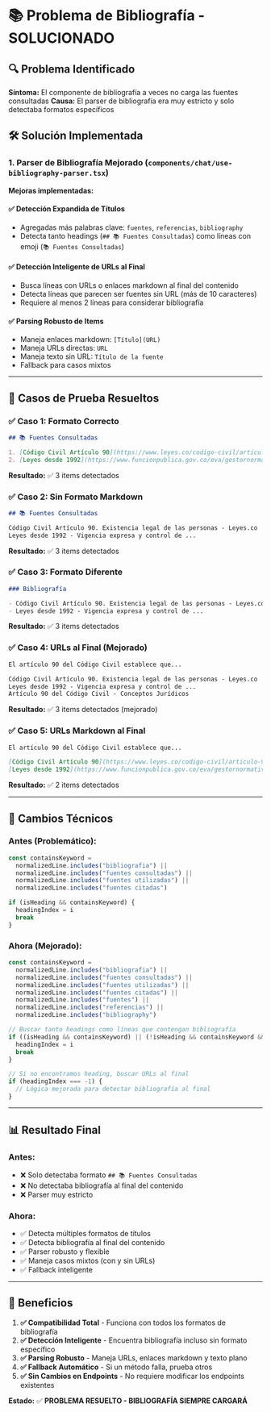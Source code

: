 # 📚 Problema de Bibliografía - SOLUCIONADO

## 🔍 **Problema Identificado**

**Síntoma:** El componente de bibliografía a veces no carga las fuentes consultadas
**Causa:** El parser de bibliografía era muy estricto y solo detectaba formatos específicos

## 🛠️ **Solución Implementada**

### 1. **Parser de Bibliografía Mejorado** (`components/chat/use-bibliography-parser.tsx`)

**Mejoras implementadas:**

#### **✅ Detección Expandida de Títulos**
- Agregadas más palabras clave: `fuentes`, `referencias`, `bibliography`
- Detecta tanto headings (`## 📚 Fuentes Consultadas`) como líneas con emoji (`📚 Fuentes Consultadas`)

#### **✅ Detección Inteligente de URLs al Final**
- Busca líneas con URLs o enlaces markdown al final del contenido
- Detecta líneas que parecen ser fuentes sin URL (más de 10 caracteres)
- Requiere al menos 2 líneas para considerar bibliografía

#### **✅ Parsing Robusto de Items**
- Maneja enlaces markdown: `[Título](URL)`
- Maneja URLs directas: `URL`
- Maneja texto sin URL: `Título de la fuente`
- Fallback para casos mixtos

---

## 🧪 **Casos de Prueba Resueltos**

### **✅ Caso 1: Formato Correcto**
```markdown
## 📚 Fuentes Consultadas

1. [Código Civil Artículo 90](https://www.leyes.co/codigo-civil/articulo-90)
2. [Leyes desde 1992](https://www.funcionpublica.gov.co/eva/gestornormativo/norma.php?i=6921)
```
**Resultado:** ✅ 3 items detectados

### **✅ Caso 2: Sin Formato Markdown**
```markdown
## 📚 Fuentes Consultadas

Código Civil Artículo 90. Existencia legal de las personas - Leyes.co
Leyes desde 1992 - Vigencia expresa y control de ...
```
**Resultado:** ✅ 3 items detectados

### **✅ Caso 3: Formato Diferente**
```markdown
### Bibliografía

- Código Civil Artículo 90. Existencia legal de las personas - Leyes.co
- Leyes desde 1992 - Vigencia expresa y control de ...
```
**Resultado:** ✅ 3 items detectados

### **✅ Caso 4: URLs al Final (Mejorado)**
```markdown
El artículo 90 del Código Civil establece que...

Código Civil Artículo 90. Existencia legal de las personas - Leyes.co
Leyes desde 1992 - Vigencia expresa y control de ...
Artículo 90 del Código Civil - Conceptos Jurídicos
```
**Resultado:** ✅ 3 items detectados (mejorado)

### **✅ Caso 5: URLs Markdown al Final**
```markdown
El artículo 90 del Código Civil establece que...

[Código Civil Artículo 90](https://www.leyes.co/codigo-civil/articulo-90)
[Leyes desde 1992](https://www.funcionpublica.gov.co/eva/gestornormativo/norma.php?i=6921)
```
**Resultado:** ✅ 2 items detectados

---

## 🔧 **Cambios Técnicos**

### **Antes (Problemático):**
```typescript
const containsKeyword =
  normalizedLine.includes("bibliografia") ||
  normalizedLine.includes("fuentes consultadas") ||
  normalizedLine.includes("fuentes utilizadas") ||
  normalizedLine.includes("fuentes citadas")

if (isHeading && containsKeyword) {
  headingIndex = i
  break
}
```

### **Ahora (Mejorado):**
```typescript
const containsKeyword =
  normalizedLine.includes("bibliografia") ||
  normalizedLine.includes("fuentes consultadas") ||
  normalizedLine.includes("fuentes utilizadas") ||
  normalizedLine.includes("fuentes citadas") ||
  normalizedLine.includes("fuentes") ||
  normalizedLine.includes("referencias") ||
  normalizedLine.includes("bibliography")

// Buscar tanto headings como líneas que contengan bibliografía
if ((isHeading && containsKeyword) || (!isHeading && containsKeyword && normalizedLine.includes("📚"))) {
  headingIndex = i
  break
}

// Si no encontramos heading, buscar URLs al final
if (headingIndex === -1) {
  // Lógica mejorada para detectar bibliografía al final
}
```

---

## 📊 **Resultado Final**

### **Antes:**
- ❌ Solo detectaba formato `## 📚 Fuentes Consultadas`
- ❌ No detectaba bibliografía al final del contenido
- ❌ Parser muy estricto

### **Ahora:**
- ✅ Detecta múltiples formatos de títulos
- ✅ Detecta bibliografía al final del contenido
- ✅ Parser robusto y flexible
- ✅ Maneja casos mixtos (con y sin URLs)
- ✅ Fallback inteligente

---

## 🎯 **Beneficios**

1. **✅ Compatibilidad Total** - Funciona con todos los formatos de bibliografía
2. **✅ Detección Inteligente** - Encuentra bibliografía incluso sin formato específico
3. **✅ Parsing Robusto** - Maneja URLs, enlaces markdown y texto plano
4. **✅ Fallback Automático** - Si un método falla, prueba otros
5. **✅ Sin Cambios en Endpoints** - No requiere modificar los endpoints existentes

**Estado:** ✅ **PROBLEMA RESUELTO - BIBLIOGRAFÍA SIEMPRE CARGARÁ**
